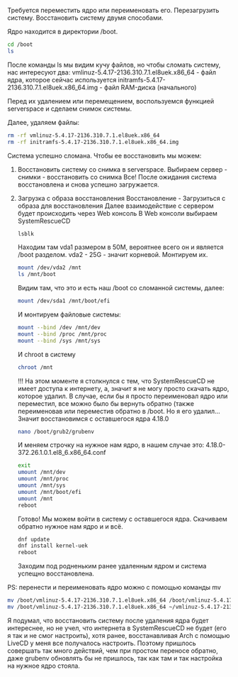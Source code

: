 Требуется переместить ядро или переименовать его. Перезагрузить систему.
Восстановить систему двумя способами.

Ядро находится в директории /boot. 
```bash
cd /boot
ls
```
После команды ls мы видим кучу файлов, но чтобы сломать систему, нас интересуют два:
vmlinuz-5.4.17-2136.310.7.1.el8uek.x86_64 - файл ядра, которое сейчас используется
initramfs-5.4.17-2136.310.7.1.el8uek.x86_64.img - файл RAM-диска (начального)

Перед их удалением или перемещением, воспользуемся функцией serverspace и сделаем снимок системы.

Далее, удаляем файлы:
```bash 
rm -rf vmlinuz-5.4.17-2136.310.7.1.el8uek.x86_64
rm -rf initramfs-5.4.17-2136.310.7.1.el8uek.x86_64.img
```
Система успешно сломана. Чтобы ее восстановить мы можем:
1. Восстановить систему со снимка в serverspace.
   Выбираем сервер - снимки - восстановить со снимка
   Все! После ожидания система восстановлена и снова успешно загружается.
2. Загрузка с образа восстановления
   Восстановление - Загрузиться с образа для восстановления
   Далее взаимодействие с сервером будет происходить через Web консоль
   В Web консоли выбираем SystemRescueCD 
   ```bash
   lsblk
   ```
   Находим там vda1 размером в 50M, вероятнее всего он и является /boot разделом.
   vda2 - 25G - значит корневой. Монтируем их.
   ```bash
   mount /dev/vda2 /mnt
   ls /mnt/boot
   ```
   Видим там, что это и есть наш /boot со сломанной системы, далее:
   ```bash
   mount /dev/sda1 /mnt/boot/efi
   ```
   И монтируем файловые системы:
   ```bash
   mount --bind /dev /mnt/dev
   mount --bind /proc /mnt/proc
   mount --bind /sys /mnt/sys
   ```
   И chroot в систему
   ```bash
   chroot /mnt
   ```
   !!! На этом моменте я столкнулся с тем, что SystemRescueCD не имеет доступа к интернету, а, значит я не могу просто скачать ядро, которое удалил.
   В случае, если бы я просто переименовал ядро или переместил, все можно было бы вернуть обратно (также переименовав или переместив обратно в /boot.
   Но я его удалил... Значит восстановимся с оставшегося ядра 4.18.0
   ```bash
   nano /boot/grub2/grubenv
   ```
   И меняем строчку на нужное нам ядро, в нашем случае это: 4.18.0-372.26.1.0.1.el8_6.x86_64.conf
   ```bash
   exit
   umount /mnt/dev
   umount /mnt/proc
   umount /mnt/sys
   umount /mnt/boot/efi
   umount /mnt
   reboot
   ```
   Готово! Мы можем войти в систему с оставшегося ядра. Скачиваем обратно нужное нам ядро и и всё.

   ```bash
   dnf update
   dnf install kernel-uek
   reboot
   ```
   Заходим под родненьким ранее удаленным ядром и система успещно восстановлена.

PS: перенести и переименовать ядро можно с помощью команды mv
   ```bash
   mv /boot/vmlinuz-5.4.17-2136.310.7.1.el8uek.x86_64 /boot/vmlinuz-5.4.17-2136.310.7.1.el8uek.x86_43672846782
   mv /boot/vmlinuz-5.4.17-2136.310.7.1.el8uek.x86_64 ~/vmlinuz-5.4.17-2136.310.7.1.el8uek.x86_64
   ```
Я подумал, что восстановить систему после удаления ядра будет интереснее, но не учел, что интернета 
в SystemRescueCD не будет (его я так и не смог настроить), хотя ранее, восcтанавливая Arch с помощью LiveCD у меня все получалось настроить.
Поэтому пришлось совершать так много действий, чем при простом переносе обратно, даже grubenv обновлять бы не пришлось, так как там и так настройка на нужное ядро стояла.

